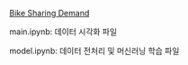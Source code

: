[Bike Sharing Demand](https://www.kaggle.com/competitions/bike-sharing-demand/overview)

main.ipynb: 데이터 시각화 파일

model.ipynb: 데이터 전처리 및 머신러닝 학습 파일

